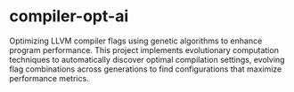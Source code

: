 # compiler-opt-ai
Optimizing LLVM compiler flags using genetic algorithms to enhance program performance. This project implements evolutionary computation techniques to automatically discover optimal compilation settings, evolving flag combinations across generations to find configurations that maximize performance metrics.
